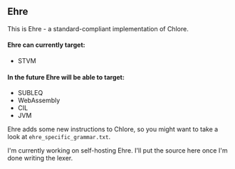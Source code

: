Ehre
----

This is Ehre - a standard-compliant implementation of Chlore.

#### Ehre can currently target: ####
- STVM

#### In the future Ehre will be able to target: ####
- SUBLEQ
- WebAssembly
- CIL
- JVM

Ehre adds some new instructions to Chlore, so you might want to take a look at `ehre_specific_grammar.txt`.

I'm currently working on self-hosting Ehre. I'll put the source here once I'm done writing the lexer.
